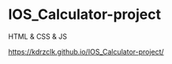 # IOS_Calculator-project
HTML &amp; CSS &amp; JS

https://kdrzclk.github.io/IOS_Calculator-project/
